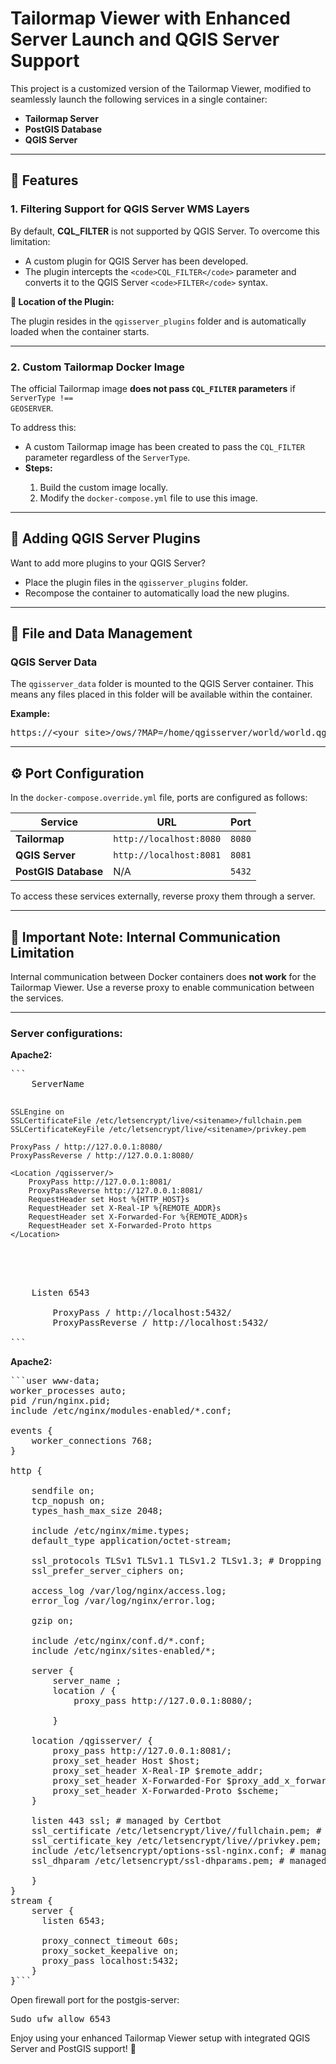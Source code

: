 # Tailormap Viewer with Enhanced Server Launch and QGIS Server Support

This project is a customized version of the Tailormap Viewer, modified to seamlessly launch the following services in a single container:  

- **Tailormap Server**  
- **PostGIS Database**  
- **QGIS Server**

---

## 🚀 Features  

### 1. **Filtering Support for QGIS Server WMS Layers**  
By default, **CQL_FILTER** is not supported by QGIS Server. To overcome this limitation:  

- A custom plugin for QGIS Server has been developed.  
- The plugin intercepts the `<code>CQL_FILTER</code>` parameter and converts it to the QGIS Server `<code>FILTER</code>` syntax.  

<p><strong>📂 Location of the Plugin:</strong></p>  
<p>The plugin resides in the <code>qgisserver_plugins</code> folder and is automatically loaded when the container starts.</p>

---

### 2. **Custom Tailormap Docker Image**  
The official Tailormap image <strong>does not pass <code>CQL_FILTER</code> parameters</strong> if <code>ServerType !== GEOSERVER</code>.  

<p>To address this:</p>  
<ul>
  <li>A custom Tailormap image has been created to pass the <code>CQL_FILTER</code> parameter regardless of the <code>ServerType</code>.</li>
  <li><strong>Steps:</strong></li>
  <ol>
    <li>Build the custom image locally.</li>
    <li>Modify the <code>docker-compose.yml</code> file to use this image.</li>
  </ol>
</ul>

---

## 🔧 Adding QGIS Server Plugins  
<p>Want to add more plugins to your QGIS Server?</p>
<ul>
  <li>Place the plugin files in the <code>qgisserver_plugins</code> folder.</li>
  <li>Recompose the container to automatically load the new plugins.</li>
</ul>

---

## 📂 File and Data Management  

### QGIS Server Data
<p>The <code>qgisserver_data</code> folder is mounted to the QGIS Server container. This means any files placed in this folder will be available within the container.</p>  

<p><strong>Example:</strong></p>
<pre>
https://&lt;your_site&gt;/ows/?MAP=/home/qgisserver/world/world.qgs
</pre>

---

## ⚙️ Port Configuration  

<p>In the <code>docker-compose.override.yml</code> file, ports are configured as follows:</p>  

<table>
  <thead>
    <tr>
      <th>Service</th>
      <th>URL</th>
      <th>Port</th>
    </tr>
  </thead>
  <tbody>
    <tr>
      <td><strong>Tailormap</strong></td>
      <td><code>http://localhost:8080</code></td>
      <td><code>8080</code></td>
    </tr>
    <tr>
      <td><strong>QGIS Server</strong></td>
      <td><code>http://localhost:8081</code></td>
      <td><code>8081</code></td>
    </tr>
    <tr>
      <td><strong>PostGIS Database</strong></td>
      <td>N/A</td>
      <td><code>5432</code></td>
    </tr>
  </tbody>
</table>

<p>To access these services externally, reverse proxy them through a server.</p>

---

## 🛑 Important Note: Internal Communication Limitation  
Internal communication between Docker containers does <strong>not work</strong> for the Tailormap Viewer. Use a reverse proxy to enable communication between the services.

---

### Server configurations:

<p><strong>Apache2:</strong></p>
<pre>```<VirtualHost *:443>
    ServerName <sitename>

    SSLEngine on
    SSLCertificateFile /etc/letsencrypt/live/<sitename>/fullchain.pem
    SSLCertificateKeyFile /etc/letsencrypt/live/<sitename>/privkey.pem

    ProxyPass / http://127.0.0.1:8080/
    ProxyPassReverse / http://127.0.0.1:8080/

    <Location /qgisserver/>
        ProxyPass http://127.0.0.1:8081/
        ProxyPassReverse http://127.0.0.1:8081/
        RequestHeader set Host %{HTTP_HOST}s
        RequestHeader set X-Real-IP %{REMOTE_ADDR}s
        RequestHeader set X-Forwarded-For %{REMOTE_ADDR}s
        RequestHeader set X-Forwarded-Proto https
    </Location>
</VirtualHost>

<IfModule mod_proxy.c>
    Listen 6543
    <VirtualHost *:6543>
        ProxyPass / http://localhost:5432/
        ProxyPassReverse / http://localhost:5432/
    </VirtualHost>
</IfModule>```</pre>

<p><strong>Apache2:</strong></p>

<pre>```user www-data;
worker_processes auto;
pid /run/nginx.pid;
include /etc/nginx/modules-enabled/*.conf;

events {
	worker_connections 768;
}

http {

	sendfile on;
	tcp_nopush on;
	types_hash_max_size 2048;

	include /etc/nginx/mime.types;
	default_type application/octet-stream;

	ssl_protocols TLSv1 TLSv1.1 TLSv1.2 TLSv1.3; # Dropping SSLv3, ref: POODLE
	ssl_prefer_server_ciphers on;

	access_log /var/log/nginx/access.log;
	error_log /var/log/nginx/error.log;

	gzip on;

	include /etc/nginx/conf.d/*.conf;
	include /etc/nginx/sites-enabled/*;

	server {
		server_name <yoursite>;
		location / {
			proxy_pass http://127.0.0.1:8080/;

		}
	
	location /qgisserver/ {
        proxy_pass http://127.0.0.1:8081/;
        proxy_set_header Host $host;
        proxy_set_header X-Real-IP $remote_addr;
        proxy_set_header X-Forwarded-For $proxy_add_x_forwarded_for;
        proxy_set_header X-Forwarded-Proto $scheme;
    }

    listen 443 ssl; # managed by Certbot
    ssl_certificate /etc/letsencrypt/live/<yoursite>/fullchain.pem; # managed by Certbot
    ssl_certificate_key /etc/letsencrypt/live/<yoursite>/privkey.pem; # managed by Certbot
    include /etc/letsencrypt/options-ssl-nginx.conf; # managed by Certbot
    ssl_dhparam /etc/letsencrypt/ssl-dhparams.pem; # managed by Certbot

	}
}
stream {
    server {
      listen 6543;
    
      proxy_connect_timeout 60s;
      proxy_socket_keepalive on;
      proxy_pass localhost:5432;
    }
}```</pre>

Open firewall port for the postgis-server: 
<pre>Sudo ufw allow 6543</pre>

<p>Enjoy using your enhanced Tailormap Viewer setup with integrated QGIS Server and PostGIS support! 🎉</p>
